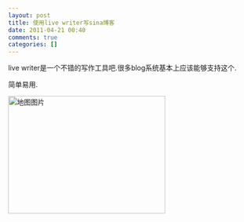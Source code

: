 ```yaml
---
layout: post
title: 使用live writer写sina博客
date: 2011-04-21 00:40
comments: true
categories: []
---
```

<p>live writer是一个不错的写作工具吧.很多blog系统基本上应该能够支持这个.</p>
<p>简单易用.</p>
<div style="padding-bottom: 0px; margin: 0px; padding-left: 0px; padding-right: 0px; display: inline; float: none; padding-top: 0px"><a href="http://www.bing.com/maps/default.aspx?v=2&cp=39.88353~116.4238&lvl=17&style=r&sp=aN.39.88318_116.4238_i%20am%20here_&mkt=en-us&FORM=LLWR" alt="查看地图" title="查看地图"><img src="http://s8.sinaimg.cn/middle/610f1f054a1559398f077&amp;690" width="320" height="240" alt="地图图片"/></a></div>
